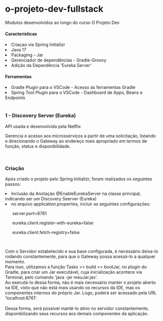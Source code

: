 # o-projeto-dev-fullstack

Modulos desenvolvidos ao longo do curso O Projeto Dev

#### Características
<li>Criaçao via Spring Initializr</li>
<li>Java 17</li>
<li>Packaging - Jar</li>
<li>Gerenciador de dependências - Gradle-Groovy</li>
<li>Adição da Dependência 'Eureka Server'</li>

#### Ferramentas
<li>Gradle Plugin para o VSCode - Acesso às ferramentas Gradle</li>
<li>Spring Tool Plugin para o VSCode - Dashboard de Apps, Beans e Endpoints</li>

</br>

### 1 - Discovery Server (Eureka)
<p>API usada e desenvolvida pela Netflix</p>
<p>Gerencia o acesso aos microsserviços a partir de uma solicitação, listando e direcionando o Gateway ao endereço mais apropriado em termos de função, status e disponibilidade.</p><br>

### Criação
<p>Após criado o projeto pelo Spring Initializr, foram realizados os seguintes passos:
<li>Inclusão da Anotação @EnableEurekaServer na classe principal, indicando ser um Discovery Seerver (Eureka)</li>
<li>no arquivo application.properties, incluir as seguintes configurações:</li>
<p>
<ol>server.port=8761</ol>
<ol>eureka.client.register-with-eureka=false</ol>
<ol>eureka.client.fetch-registry=false</ol>
</p>
</p>

<br>

<p>
Com o Servidor estabelecido e sua base configurada, é necessário deixa-lo rodando constantemente, para que o Gateway possa acessá-lo a qualquer momento.<br>
Para isso, utilizamos a função Tasks >> build >> bootJar, no plugin do Gradle, para criar um Jar executável, cuja inicialização acontece via Terminal, pelo comando 'java -jar meuJar.jav'.<br>
Ao executá-lo dessa forma, não é mais necessário manter o projeto aberto na IDE, visto que não está mais usando os recursos da IDE, mas os componentes internos do próprio Jar. Logo, poderá ser acessado pela URL 'localhost:8761'.<br><br>
Dessa forma, será possível mantê-lo ativo no servidor constantemente, disponibilizando seus recursos aos demais componentes da aplicação.
</p>


